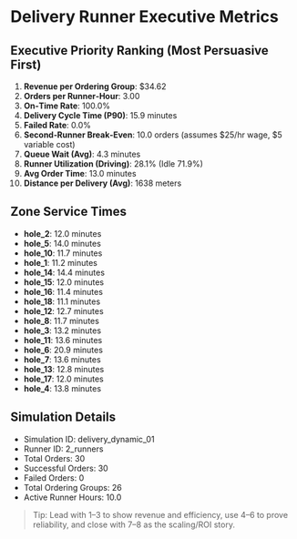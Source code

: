 # Delivery Runner Executive Metrics

## Executive Priority Ranking (Most Persuasive First)
1. **Revenue per Ordering Group**: $34.62
2. **Orders per Runner‑Hour**: 3.00
3. **On‑Time Rate**: 100.0%
4. **Delivery Cycle Time (P90)**: 15.9 minutes
5. **Failed Rate**: 0.0%
6. **Second‑Runner Break‑Even**: 10.0 orders (assumes $25/hr wage, $5 variable cost)
7. **Queue Wait (Avg)**: 4.3 minutes
8. **Runner Utilization (Driving)**: 28.1% (Idle 71.9%)
9. **Avg Order Time**: 13.0 minutes
10. **Distance per Delivery (Avg)**: 1638 meters

## Zone Service Times
- **hole_2**: 12.0 minutes
- **hole_5**: 14.0 minutes
- **hole_10**: 11.7 minutes
- **hole_1**: 11.2 minutes
- **hole_14**: 14.4 minutes
- **hole_15**: 12.0 minutes
- **hole_16**: 11.4 minutes
- **hole_18**: 11.1 minutes
- **hole_12**: 12.7 minutes
- **hole_8**: 11.7 minutes
- **hole_3**: 13.2 minutes
- **hole_11**: 13.6 minutes
- **hole_6**: 20.9 minutes
- **hole_7**: 13.6 minutes
- **hole_13**: 12.8 minutes
- **hole_17**: 12.0 minutes
- **hole_4**: 13.8 minutes


## Simulation Details
- Simulation ID: delivery_dynamic_01
- Runner ID: 2_runners
- Total Orders: 30
- Successful Orders: 30
- Failed Orders: 0
- Total Ordering Groups: 26
- Active Runner Hours: 10.0

> Tip: Lead with 1–3 to show revenue and efficiency, use 4–6 to prove reliability, and close with 7–8 as the scaling/ROI story.
